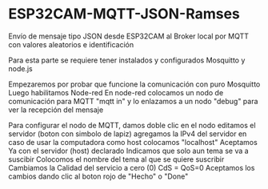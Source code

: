 # ESP32CAM-MQTT-JSON-Ramses
Envío de mensaje tipo JSON desde ESP32CAM al Broker local por MQTT con valores aleatorios e identificación

Para esta parte se requiere tener instalados y configurados Mosquitto y node.js

Empezaremos por probar que funcione la comunicación con puro Mosquitto
Luego habilitamos Node-red
En node-red colocamos un nodo de comunicación para MQTT "mqtt in"
y lo enlazamos a un nodo "debug" para ver la recepción del mensaje

Para configurar el nodo de MQTT, 
  damos doble clic en el nodo
  editamos el servidor (boton con simbolo de lapiz)
    agregamos la IPv4 del servidor
    en caso de usar la computadora como host colocamos "localhost" 
    Aceptamos
  Ya con el servidor (host) declarado 
      Indicamos que solo aun tema se va a suscibir
      Colocomos el nombre del tema al que se quiere suscribir
  Cambiamos la Calidad del servicio a cero (0) CdS = QoS=0
Aceptamos los cambios dando clic al boton rojo de "Hecho" o "Done"
